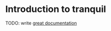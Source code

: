 # Introduction to tranquil

TODO: write [great documentation](http://jacobian.org/writing/what-to-write/)
